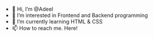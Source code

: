 - 👋 Hi, I’m @Adeel
- 👀 I’m interested in Frontend and Backend programming
- 🌱 I’m currently learning HTML & CSS
- 📫 How to reach me. Here!

